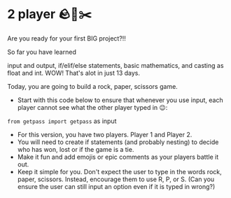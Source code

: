 # 2 player 🪨📄✂️
Are you ready for your first BIG project?!!

So far you have learned

input and output,
if/elif/else statements,
basic mathematics,
and casting as float and int.
WOW! That's alot in just 13 days.

Today, you are going to build a rock, paper, scissors game.

- Start with this code below to ensure that whenever you use input, each player cannot see what the other player typed in 😉:

`from getpass import getpass` as input
- For this version, you have two players. Player 1 and Player 2.
- You will need to create if statements (and probably nesting) to decide who has won, lost or if the game is a tie.
- Make it fun and add emojis or epic comments as your players battle it out.
- Keep it simple for you. Don't expect the user to type in the words rock, paper, scissors. Instead, encourage them to use R, P, or S. (Can you ensure the user can still input an option even if it is typed in wrong?)
